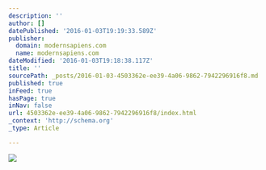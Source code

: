 ```yaml
---
description: ''
author: []
datePublished: '2016-01-03T19:19:33.589Z'
publisher:
  domain: modernsapiens.com
  name: modernsapiens.com
dateModified: '2016-01-03T19:18:38.117Z'
title: ''
sourcePath: _posts/2016-01-03-4503362e-ee39-4a06-9862-7942296916f8.md
published: true
inFeed: true
hasPage: true
inNav: false
url: 4503362e-ee39-4a06-9862-7942296916f8/index.html
_context: 'http://schema.org'
_type: Article

---
```

![](http://modernsapiens.com/wp-content/uploads/2015/01/hololens.jpg)
